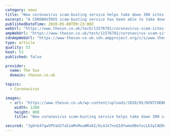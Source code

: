 ```yaml
---
category: news
title: "New coronavirus scam-busting service helps take down 300 sites claiming to sell masks and cures"
excerpt: "A CORONAVIRUS scam-busting service has been able to take down 300 fake sites with help from the public. The Suspicious Email Reporting Service set up in the UK was forwarded over 160,000"
publishedDateTime: 2020-05-08T09:23:00Z
webUrl: "https://www.thesun.co.uk/tech/11576701/coronavirus-scam-sites-taken-down/"
ampWebUrl: "https://www.thesun.co.uk/tech/11576701/coronavirus-scam-sites-taken-down/amp/"
cdnAmpWebUrl: "https://www-thesun-co-uk.cdn.ampproject.org/c/s/www.thesun.co.uk/tech/11576701/coronavirus-scam-sites-taken-down/amp/"
type: article
quality: 53
heat: 53
published: false

provider:
  name: The Sun
  domain: thesun.co.uk

topics:
  - Coronavirus

images:
  - url: "https://www.thesun.co.uk/wp-content/uploads/2020/05/NINTCHDBPICT000554128362.jpg?strip=all&quality=100&w=1200&h=800&crop=1"
    width: 1200
    height: 800
    title: "New coronavirus scam-busting service helps take down 300 sites claiming to sell masks and cures"

secured: "JgU+b47qwVPVaGSfaSimMvMouWRx6I/kL4Je7nxQIAYwmeO0etocLb3yCADOcM/htfu1Tgqi5BaFgtco78A4UzPF0jFZtBaJU1Yuc+5JmdcN3SJFbixlQSon5knb6dTQ50pHCrOBZ9kn0jAdhSx7keCwSOSW8ZoLCXgFCYtxzrFAY4xHOcELcF6zMo5B52fS3x2krdPFMcFg3nNFeQbpwWpE5BY+eu7fyYoWVqVEfS/SHZAN0933+ySSHbQBQrAi9Cs/+mHEgzBd16WmkLHhN/aRu7ZuTbbBEvFOsWjX8Eon/EtRJHMRdAjlh0xxl7VxeEuYbIUKwaF2+jqObhBGXqY5b854TXdSIsxEzSLtslkSYKVDupnPPsqJ8Hplm2VkeQrlYU7hjoJp/cUhFUmEQPMQqGsPNk//E39tlvhXLafqwmFwWvbWE4vSdvF2zXdaFlV4w9ngoN2UsLszoJhgoR4115eXUAKrQp2MG1xfCTI=;gkbd1ge/7JcSqhJ6S6VExw=="
---
```


